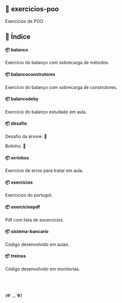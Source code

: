 ## 📝 exercicios-poo
Exercícios de POO

## 🧾 Índice
#### 📦 balanco
Exercício do balanço com sobrecarga de métodos.
#### 📦 balancoconstrutores
Exercício do balanço com sobrecarga de construtores.
#### 📦 balancodeby
Exercício do balanço estudado em aula.
#### 📦 desafio
Desafio da árvore. 🌲

Bolinho. 🎂
#### 📦 errinhos
Exercício de erros para tratar em aula.
#### 📦 exercicios
Exercícios do portugol.
#### 📦 exerciciospdf
Pdf com lista de excercícios.
#### 📦 sistema-bancario
Código desenvolvido em aulas.
#### 📦 treinos
Código desenvolvido em monitorias.
</br>
</br>
</br>
</br>
</br>
(❁´◡`❁)
